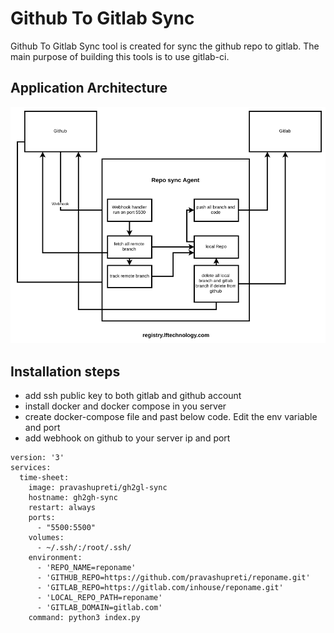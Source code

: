 # Github To Gitlab Sync

Github To Gitlab Sync tool is created for sync the github repo to gitlab. The main purpose of building this tools is to use gitlab-ci.

## Application Architecture

![alt Architecture](image/architecture.png)

## Installation steps
- add ssh public key to both gitlab and github account
- install docker and docker compose in you server
- create docker-compose file and past below code. Edit the env variable and port
- add webhook on github to your server ip and port
```
version: '3'
services:
  time-sheet:
    image: pravashupreti/gh2gl-sync
    hostname: gh2gh-sync
    restart: always
    ports:
      - "5500:5500"
    volumes:
      - ~/.ssh/:/root/.ssh/
    environment:
      - 'REPO_NAME=reponame'
      - 'GITHUB_REPO=https://github.com/pravashupreti/reponame.git'
      - 'GITLAB_REPO=https://gitlab.com/inhouse/reponame.git'
      - 'LOCAL_REPO_PATH=reponame'
      - 'GITLAB_DOMAIN=gitlab.com'
    command: python3 index.py
```
